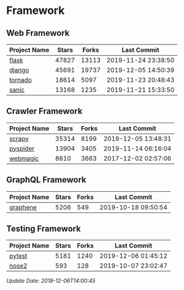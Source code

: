 # Framework

## Web Framework

| Project Name | Stars | Forks | Last Commit |
| ------------ | ----- | ----- | ----------- |
| [flask](https://github.com/pallets/flask) | 47827 | 13113 | 2019-11-24 23:38:50 |
| [django](https://github.com/django/django) | 45691 | 19737 | 2019-12-05 14:50:39 |
| [tornado](https://github.com/tornadoweb/tornado) | 18614 | 5097 | 2019-11-23 20:48:43 |
| [sanic](https://github.com/huge-success/sanic) | 13168 | 1235 | 2019-11-21 15:33:50 |

## Crawler Framework

| Project Name | Stars | Forks | Last Commit |
| ------------ | ----- | ----- | ----------- |
| [scrapy](https://github.com/scrapy/scrapy) | 35314 | 8199 | 2019-12-05 13:48:31 |
| [pyspider](https://github.com/binux/pyspider) | 13904 | 3405 | 2019-11-14 06:16:04 |
| [webmagic](https://github.com/code4craft/webmagic) | 8610 | 3663 | 2017-12-02 02:57:06 |

## GraphQL Framework

| Project Name | Stars | Forks | Last Commit |
| ------------ | ----- | ----- | ----------- |
| [graphene](https://github.com/graphql-python/graphene) | 5206 | 549 | 2019-10-18 09:50:54 |

## Testing Framework

| Project Name | Stars | Forks | Last Commit |
| ------------ | ----- | ----- | ----------- |
| [pytest](https://github.com/pytest-dev/pytest) | 5181 | 1240 | 2019-12-06 01:45:12 |
| [nose2](https://github.com/nose-devs/nose2) | 593 | 128 | 2019-10-07 23:02:47 |

*Update Date: 2019-12-06T14:00:45*